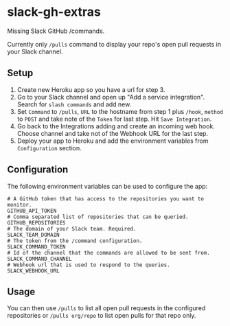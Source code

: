 # slack-gh-extras

Missing Slack GitHub /commands. 

Currently only `/pulls` command to display your repo's open pull requests in your Slack channel.

## Setup

1. Create new Heroku app so you have a url for step 3.
2. Go to your Slack channel and open up "Add a service integration". Search for `slash commands` and add new. 
3. Set `Command` to `/pulls`, `URL` to the hostname from step 1 plus `/hook`, `method` to `POST` and take note of the `Token` for last step. Hit `Save Integration`.
4. Go back to the Integrations adding and create an incoming web hook. Choose channel and take not of the Webhook URL for the last step.
5. Deploy your app to Heroku and add the environment variables from `Configuration` section.

## Configuration

The following environment variables can be used to configure the app:

```
# A GitHub token that has access to the repositories you want to monitor.
GITHUB_API_TOKEN
# Comma separated list of repositories that can be queried.
GITHUB_REPOSITORIES
# The domain of your Slack team. Required.
SLACK_TEAM_DOMAIN
# The token from the /command configuration.
SLACK_COMMAND_TOKEN
# Id of the channel that the commands are allowed to be sent from.
SLACK_COMMAND_CHANNEL
# Webhook url that is used to respond to the queries.
SLACK_WEBHOOK_URL
```

## Usage

You can then use `/pulls` to list all open pull requests in the configured repositories or `/pulls org/repo` to list open pulls for that repo only.
